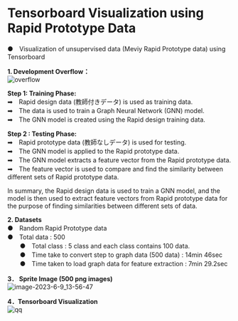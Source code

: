 # Tensorboard Visualization using Rapid Prototype Data <br>

●　Visualization of unsupervised data (Meviy Rapid Prototype data) using Tensorboard<br> 

**1. Development Overflow：**<br> 
![overflow](https://github.com/meviyLab/Tensorboard-Visualization-using-RP-Data/assets/62593581/804640a1-b11f-4ab3-b23f-66d146c5d6d0)

**Step 1: Training Phase:**<br> 
➡　Rapid design data (教師付きデータ) is used as training data.<br> 
➡　The data is used to train a Graph Neural Network (GNN) model.<br> 
➡　The GNN model is created using the Rapid design training data.<br> 

**Step 2 : Testing Phase:**<br> 
➡　Rapid prototype data (教師なしデータ) is used for testing.<br> 
➡　The GNN model is applied to the Rapid prototype data.<br> 
➡　The GNN model extracts a feature vector from the Rapid prototype data.<br> 
➡　The feature vector is used to compare and find the similarity between different sets of Rapid prototype data.<br> 

In summary, the Rapid design data is used to train a GNN model, and the model is then used to extract feature vectors from Rapid prototype data for the purpose of finding similarities between different sets of data.<br> 

**2. Datasets**<br> 
●　Random Rapid Prototype data<br> 
    ●　Total data  : 500<br> 
　　●　Total class : 5 class and each class contains 100 data.<br> 
　　●　Time take to convert step to graph data (500 data) : 14min 46sec<br> 
　　●　Time taken to load graph data for feature extraction : 7min 29.2sec<br> 

**3． Sprite Image (500 png images)**<br> 
![image-2023-6-9_13-56-47](https://github.com/meviyLab/Tensorboard-Visualization-using-RP-Data/assets/62593581/1af2351e-2105-474a-ab74-7a51f1bd6785)


**4．Tensorboard Visualization**<br> 
![qq](https://github.com/meviyLab/Tensorboard-Visualization-using-RP-Data/assets/62593581/b7ed7cba-cb6d-45e8-85a3-54ce49cd8d68)
